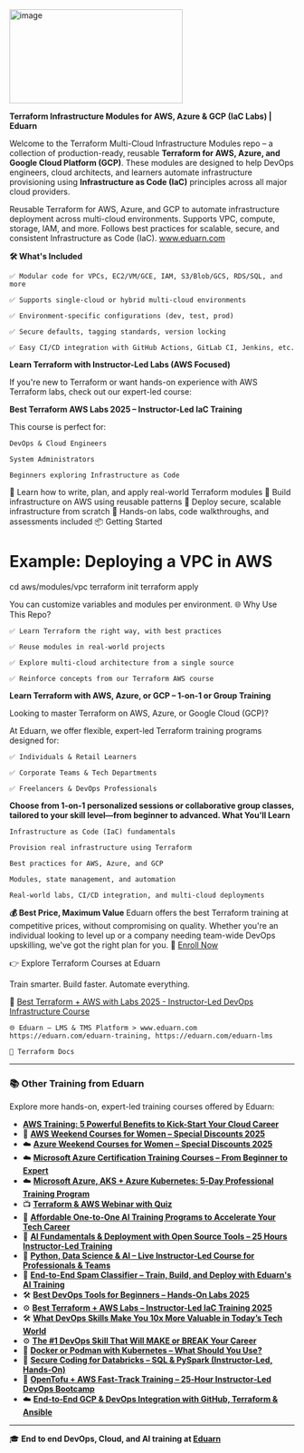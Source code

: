 <img width="306" height="166" alt="image" src="https://github.com/user-attachments/assets/8ef84c92-838e-4d80-be73-8b0fe49979ce" />

**Terraform Infrastructure Modules for AWS, Azure & GCP (IaC Labs) | Eduarn**

Welcome to the Terraform Multi-Cloud Infrastructure Modules repo – a collection of production-ready, reusable **Terraform for AWS, Azure, and Google Cloud Platform (GCP)**. These modules are designed to help DevOps engineers, cloud architects, and learners automate infrastructure provisioning using **Infrastructure as Code (IaC)** principles across all major cloud providers.

Reusable Terraform for AWS, Azure, and GCP to automate infrastructure deployment across multi-cloud environments. Supports VPC, compute, storage, IAM, and more. Follows best practices for scalable, secure, and consistent Infrastructure as Code (IaC). www.eduarn.com

**🛠 What's Included**

    ✅ Modular code for VPCs, EC2/VM/GCE, IAM, S3/Blob/GCS, RDS/SQL, and more

    ✅ Supports single-cloud or hybrid multi-cloud environments

    ✅ Environment-specific configurations (dev, test, prod)

    ✅ Secure defaults, tagging standards, version locking

    ✅ Easy CI/CD integration with GitHub Actions, GitLab CI, Jenkins, etc.

**Learn Terraform with Instructor-Led Labs (AWS Focused)**

If you're new to Terraform or want hands-on experience with AWS Terraform labs, check out our expert-led course:

**Best Terraform AWS Labs 2025 – Instructor-Led IaC Training**

This course is perfect for:

    DevOps & Cloud Engineers

    System Administrators

    Beginners exploring Infrastructure as Code

🔹 Learn how to write, plan, and apply real-world Terraform modules
🔹 Build infrastructure on AWS using reusable patterns
🔹 Deploy secure, scalable infrastructure from scratch
🔹 Hands-on labs, code walkthroughs, and assessments included
📦 Getting Started

# Example: Deploying a VPC in AWS
cd aws/modules/vpc
terraform init
terraform apply

You can customize variables and modules per environment.
🌐 Why Use This Repo?

    ✅ Learn Terraform the right way, with best practices

    ✅ Reuse modules in real-world projects

    ✅ Explore multi-cloud architecture from a single source

    ✅ Reinforce concepts from our Terraform AWS course


**Learn Terraform with AWS, Azure, or GCP – 1-on-1 or Group Training**

Looking to master Terraform on AWS, Azure, or Google Cloud (GCP)?

At Eduarn, we offer flexible, expert-led Terraform training programs designed for:

    ✅ Individuals & Retail Learners

    ✅ Corporate Teams & Tech Departments

    ✅ Freelancers & DevOps Professionals

**Choose from 1-on-1 personalized sessions or collaborative group classes, tailored to your skill level—from beginner to advanced.
What You’ll Learn**

    Infrastructure as Code (IaC) fundamentals

    Provision real infrastructure using Terraform

    Best practices for AWS, Azure, and GCP

    Modules, state management, and automation

    Real-world labs, CI/CD integration, and multi-cloud deployments

**💰 Best Price, Maximum Value**
Eduarn offers the best Terraform training at competitive prices, without compromising on quality. Whether you're an individual looking to level up or a company needing team-wide DevOps upskilling, we've got the right plan for you.
🔗 <a href="https://eduarn.com/?search=terraform#course">Enroll Now</a>

👉 Explore Terraform Courses at Eduarn

Train smarter. Build faster. Automate everything.


🔗 <a href="https://eduarn.com/training/terraform-aws/best-terraform-aws-labs-2025-instructor-led-iac">Best Terraform + AWS with Labs 2025 - Instructor-Led DevOps Infrastructure Course </a>

    🌐 Eduarn – LMS & TMS Platform > www.eduarn.com https://eduarn.com/eduarn-training, https://eduarn.com/eduarn-lms

    📘 Terraform Docs


---

### 📚 Other Training from Eduarn

Explore more hands-on, expert-led training courses offered by Eduarn:

- [**AWS Training: 5 Powerful Benefits to Kick-Start Your Cloud Career**](https://eduarn.com/training/aws/aws-training-5-powerful-benefits-to-kick-start-your-cloud-career)
- 🚀 [**AWS Weekend Courses for Women – Special Discounts 2025**](https://eduarn.com/training/aws/aws-weekend-courses-for-women-special-discounts-2025)
- ☁️ [**Azure Weekend Courses for Women – Special Discounts 2025**](https://eduarn.com/training/azure/azure-weekend-courses-for-women-special-discounts-2025)
- ☁️ [**Microsoft Azure Certification Training Courses – From Beginner to Expert**](https://eduarn.com/training/azure/microsoft-azure-certification-training-courses)
- ☁️ [**Microsoft Azure, AKS + Azure Kubernetes: 5‑Day Professional Training Program**](https://eduarn.com/training/azure/aks-azure-kubernetes-5‑day-professional-training-on-microsoft-cloud)
- 📺 [**Terraform & AWS Webinar with Quiz**](https://eduarn.com/webinar/terraform-aws-webinar)
- 🤖 [**Affordable One-to-One AI Training Programs to Accelerate Your Tech Career**](https://eduarn.com/training/ai/affordable-one-to-one-ai-training-programs)
- 🧠 [**AI Fundamentals & Deployment with Open Source Tools – 25 Hours Instructor-Led Training**](https://eduarn.com/training/ai/ai-fundamentals-deployment-with-open-source-tools-25-hours-instructor-led-training)
- 🧠 [**Python, Data Science & AI – Live Instructor-Led Course for Professionals & Teams**](https://eduarn.com/training/ai/python-data-science-and-ai-expert-instructor-led-course)
- 🤖 [**End-to-End Spam Classifier – Train, Build, and Deploy with Eduarn's AI Training**](https://eduarn.com/training/ai/end-to-end-spam-classifier-train-build-deploy-with-eduarn-ai-learning)
- 🛠️ [**Best DevOps Tools for Beginners – Hands-On Labs 2025**](https://eduarn.com/training/devops/best-devops-tools-for-beginners-2025)
- ⚙️ [**Best Terraform + AWS Labs – Instructor-Led IaC Training 2025**](https://eduarn.com/training/terraform-aws/best-terraform-aws-labs-2025-instructor-led-iac)
- 🛠️ [**What DevOps Skills Make You 10x More Valuable in Today’s Tech World**](https://eduarn.com/training/devops/what-devops-skills-make-you-10x-more-valuable-in-today-tech-world)
- ⚙️ [**The #1 DevOps Skill That Will MAKE or BREAK Your Career**](https://eduarn.com/training/devops/the-no-1-devops-skill-that-will-make-or-break-your-career)
- 🐳 [**Docker or Podman with Kubernetes – What Should You Use?**](https://eduarn.com/training/containers-orchestrator/docker-or-podman-with-kubernetes)
- 🔐 [**Secure Coding for Databricks – SQL & PySpark (Instructor-Led, Hands-On)**](https://eduarn.com/training/data-engineering/secure-databricks-pyspark-course)
- 🧰 [**OpenTofu + AWS Fast‑Track Training – 25‑Hour Instructor‑Led DevOps Bootcamp**](https://eduarn.com/training/opentofu/best-opentofu-aws-labs-instructor-led-iac)
- ☁️ [**End‑to‑End GCP & DevOps Integration with GitHub, Terraform & Ansible**](https://eduarn.com/training/gcp/devops-gcp-ansible-terraform-github)

---

🎓 **End to end DevOps, Cloud, and AI training at [Eduarn](https://eduarn.com/?search=terraform)**


